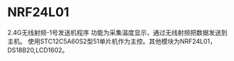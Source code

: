 # NRF24L01
2.4G无线射频-1号发送机程序
功能为采集温度显示，通过无线射频把数据发送到主机。
使用STC12C5A60S2型51单片机作为主控。其他模块为NRF24L01，DS18B20,LCD1602。
